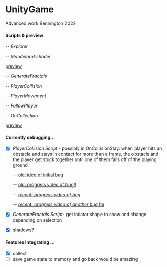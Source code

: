 # UnityGame
Advanced work Bennington 2022



#### Scripts & preview

-- *Explorer* 

-- *Mandelbrot.shader* 

[preview](https://youtu.be/cfsdsM9RSDk)

-- *GenerateFractals* 


-- *PlayerCollision*

-- *PlayerMovement* 

-- *FollowPlayer* 

-- *OnCollection* 

[preview](https://youtu.be/vuMkQGmQhTs)

#### Currently debugging... ####

- [x] *PlayerCollision Script* - possibly in OnCollisionStay: when player hits an obstacle and stays in contact for more than a frame, the obstacle and the player get stuck together until one of them falls off of the playing ground 

     -- [old: ideo of initial bug](https://drive.google.com/file/d/1ZmKTVZOmkKcH46sZOwlaJa-lCvVBX-wI/view?usp=sharing)

     -- [old: progress video of bug!!](https://youtu.be/nihNty_lZJU) 
     
     -- [*recent: progress video of bug*](https://youtu.be/wdY-C9WeHmE)
     
     -- [*recent: progress video of another bug lol*](https://youtu.be/Msb6HGaBh7E)
     
     

- [x] *GenerateFractals Script*- get intiator shape to show and change depending on selection
- [x] shadows? 

#### Features Integrating ... #### 

- [x] collect 
- [ ] save game state to memory and go back would be amazing
